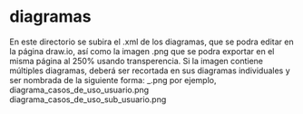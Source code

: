 # diagramas
En este directorio se subira el .xml de los diagramas, que se podra editar en la página draw.io, así como la imagen .png que se podra exportar en el misma página al 250% usando transperencia. Si la imagen contiene múltiples diagramas, deberá ser recortada en sus diagramas individuales y ser nombrada de la siguiente forma:
	<tipo de diagrama>_<nombre especifico del diagrama>.png
por ejemplo,
	diagrama_casos_de_uso_usuario.png
	diagrama_casos_de_uso_sub_usuario.png
